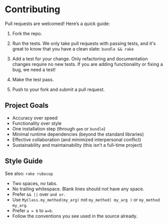 # Contributing

Pull requests are welcomed! Here’s a quick guide:

1. Fork the repo.

2. Run the tests. We only take pull requests with passing tests, and it's great
to know that you have a clean slate: `bundle && rake`

3. Add a test for your change. Only refactoring and documentation changes
require no new tests. If you are adding functionality or fixing a bug, we need
a test!

4. Make the test pass.

5. Push to your fork and submit a pull request.


## Project Goals

* Accuracy over speed
* Functionality over style
* One installation step (through `gem` or `bundle`)
* Minimal runtime dependencies (beyond the standard libraries)
* Effective collaboration (and minimized interpersonal conflict)
* Sustainability and maintainability (this isn’t a full-time project)


## Style Guide

See also: `rake rubocop`

* Two spaces, no tabs.
* No trailing whitespace. Blank lines should not have any space.
* Prefer `&& ||` over `and or`.
* Use `MyClass.my_method(my_arg)` not `my_method( my_arg )` or `my_method my_arg`.
* Prefer `a = b` to `a=b`.
* Follow the conventions you see used in the source already.
